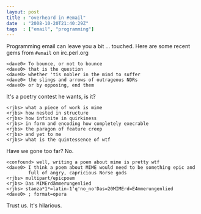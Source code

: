 ```yaml
---
layout: post
title : "overheard in #email"
date  : "2008-10-20T21:40:29Z"
tags  : ["email", "programming"]
---
```

Programming email can leave you a bit ... touched.  Here are some recent gems
from `#email` on irc.perl.org

    <dave0> To bounce, or not to bounce
    <dave0> that is the question
    <dave0> whether 'tis nobler in the mind to suffer
    <dave0> the slings and arrows of outrageous NDRs
    <dave0> or by opposing, end them

It's a poetry contest he wants, is it?

    <rjbs> what a piece of work is mime
    <rjbs> how nested in structure
    <rjbs> how infinite in quirkiness
    <rjbs> in form and encoding how completely execrable
    <rjbs> the paragon of feature creep
    <rjbs> and yet to me
    <rjbs> what is the quintessence of wtf

Have we gone too far?  No.

    <confound> well, writing a poem about mime is pretty wtf
    <dave0> I think a poem about MIME would need to be something epic and 
            full of angry, capricious Norse gods
    <rjbs> multipart/epicpoem
    <rjbs> Das MIMErdämmerungenlied
    <rjbs> stanza*1*=latin-1'q'no_no'Das=20MIMErd=E4mmerungenlied
    <dave0> ; format=opera

Trust us.  It's hilarious.

